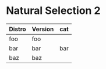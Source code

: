 # Natural Selection 2

Distro | Version | cat
----|------|----
 | foo  | foo
bar | bar  | bar
 | baz  | baz